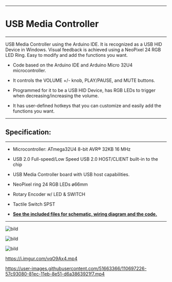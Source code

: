 
____                      
# USB Media Controller # 
### 
____ _____ _____
USB Media Controller using the Arduino IDE. It is recognized as a USB HID Device in Windows. 
Visual feedback is achieved using a NeoPixel 24 RGB LED Ring. Easy to modify and add the functions you want.
 * Code based on the Arduino IDE and Arduino Micro 32U4 microcontroller.

 * It controls the VOLUME +/- knob, PLAY/PAUSE, and MUTE buttons. 

 * Programmed for it to be a USB HID Device, has RGB LEDs to trigger when decreasing/increasing the volume. 

 * It has user-defined hotkeys that you can customize and easily add the functions you want. 
_____ 



## ****Specification:**** ##
*** 
 * Microcontroller: ATmega32U4 8-bit AVR® 32KB 16 MHz 

 * USB 2.0 Full-speed/Low Speed USB 2.0 HOST/CLIENT built-in to the chip 

 * USB Media Controller board with USB host capabilities.

 * NeoPixel ring 24 RGB LEDs ø66mm

 * Rotary Encoder w/ LED & SWITCH

 * Tactile Switch SPST
 
 * [**See the included files for schematic, wiring diagram and the code.**](https://github.com/morakniv/USB-Media-Controller/tree/main/docs) 
_____

![bild](https://user-images.githubusercontent.com/51663366/110678782-f9de1e00-81d6-11eb-9f69-2b7e051b9d92.png)

![bild](https://user-images.githubusercontent.com/51663366/110680036-6dccf600-81d8-11eb-89fd-744892547032.png)

![bild](https://user-images.githubusercontent.com/51663366/110680316-bbe1f980-81d8-11eb-9c5b-09e0edeb776e.png)

https://i.imgur.com/vqO9Ax4.mp4


https://user-images.githubusercontent.com/51663366/110697226-57c93080-81ec-11eb-8e51-d6a3863921f7.mp4



